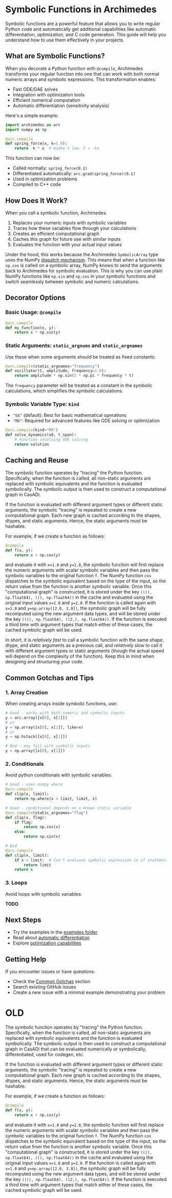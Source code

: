 <!--
Copyright (c) 2025 Pine Tree Labs, LLC.

This file is part of Archimedes 
(see github.com/pinetreelabs/archimedes).

This program is free software: you can redistribute it and/or modify
it under the terms of the GNU General Public License as published by
the Free Software Foundation, either version 3 of the License, or
(at your option) any later version.

This program is distributed in the hope that it will be useful,
but WITHOUT ANY WARRANTY; without even the implied warranty of
MERCHANTABILITY or FITNESS FOR A PARTICULAR PURPOSE.  See the
GNU General Public License for more details.

You should have received a copy of the GNU General Public License
along with this program. If not, see <http://www.gnu.org/licenses/>.-->
<!--
Copyright (c) 2025 Pine Tree Labs, LLC.

This file is part of Archimedes 
(see github.com/pinetreelabs/archimedes).

This program is free software: you can redistribute it and/or modify
it under the terms of the GNU General Public License as published by
the Free Software Foundation, either version 3 of the License, or
(at your option) any later version.

This program is distributed in the hope that it will be useful,
but WITHOUT ANY WARRANTY; without even the implied warranty of
MERCHANTABILITY or FITNESS FOR A PARTICULAR PURPOSE.  See the
GNU General Public License for more details.

You should have received a copy of the GNU General Public License
along with this program. If not, see <http://www.gnu.org/licenses/>.-->
# Symbolic Functions in Archimedes

Symbolic functions are a powerful feature that allows you to write regular Python code and automatically get additional capabilities like automatic differentiation, optimization, and C code generation. This guide will help you understand how to use them effectively in your projects.

## What are Symbolic Functions?

When you decorate a Python function with `@compile`, Archimedes transforms your regular function into one that can work with both normal numeric arrays and symbolic expressions. This transformation enables:

- Fast ODE/DAE solves
- Integration with optimization tools
- Efficient numerical computation
- Automatic differentiation (sensitivity analysis)

Here's a simple example:

```python
import archimedes as arc
import numpy as np

@arc.compile
def spring_force(x, k=1.0):
    return -k * x  # Hooke's law: F = -kx
```

This function can now be:
- Called normally: `spring_force(0.1)`
- Differentiated automatically: `arc.grad(spring_force)(0.1)`
- Used in optimization problems
- Compiled to C++ code

## How Does It Work?

When you call a symbolic function, Archimedes:
1. Replaces your numeric inputs with symbolic variables
2. Traces how these variables flow through your calculations
3. Creates an efficient computational graph
4. Caches this graph for future use with similar inputs
5. Evaluates the function with your actual input values

Under the hood, this works because the Archimedes `SymbolicArray` type uses the NumPy [dispatch mechanism](https://numpy.org/doc/stable/user/basics.dispatch.html).  This means that when a function like `np.cos` is called on a symbolic array,
NumPy knows to send the arguments back to Archimedes for symbolic evaluation.  This is why you can use plain NumPy functions like `np.sin` and `np.cos` in your symbolic functions and switch seamlessly between symbolic and numeric calculations.

## Decorator Options

### Basic Usage: `@compile`
```python
@arc.compile
def my_function(x, y):
    return x * np.sin(y)
```

### Static Arguments: `static_argnums` and `static_argnames`
Use these when some arguments should be treated as fixed constants:

```python
@arc.compile(static_argnames="frequency")
def oscillator(t, amplitude, frequency=1.0):
    return amplitude * np.sin(2 * np.pi * frequency * t)
```

The `frequency` parameter will be treated as a constant in the symbolic calculations, which simplifies the symbolic calculations.

### Symbolic Variable Type: `kind`
- `"SX"` (default): Best for basic mathematical operations
- `"MX"`: Required for advanced features like ODE solving or optimization

```python
@arc.compile(kind="MX")
def solve_dynamics(x0, t_span):
    # Function involving ODE solving
    return solution
```

## Caching and Reuse

The symbolic function operates by "tracing" the Python function.  Specifically,
when the function is called, all non-static arguments are replaced with symbolic
equivalents and the function is evaluated symbolically.  The symbolic output is
then used to construct a computational graph in CasADi.

If the function is evaluated with different argument types or different static
arguments, the symbolic "tracing" is repeated to create a new computational graph.
Each new graph is cached according to the shapes, dtypes, and static arguments.
Hence, the static arguments must be hashable.

For example, if we create a function as follows:

```python
@compile
def f(x, y):
    return x + np.cos(y)
```

and evaluate it with `x=1.0` and `y=2.0`, the symbolic function will first replace
the numeric arguments with scalar symbolic variables and then pass the symbolic
variables to the original function `f`.  The NumPy function `cos` dispatches
to the symbolic equivalent based on the type of the input, so the return value
from the function is another symbolic variable.  Once this "computational graph"
is constructed, it is stored under the key `(((), np.float64), ((), np.float64))`
in the cache and evaluated using the original input values `x=1.0` and `y=2.0`.
If the function is called again with `x=1.0` and `y=np.array([2.0, 3.0])`, the
symbolic graph will be fully recomputed using the new argument data types, and
will be stored under the key `(((), np.float64), ((2,), np.float64))`.  If the
function is executed a third time with argument types that match either of these
cases, the cached symbolic graph will be used.

In short, it is _relatively fast_ to call a symbolic function with the same shape,
dtype, and static arguments as a previous call, and _relatively slow_ to call it
with different argument types or static arguments (though the actual speed will depend
on the complexity of the function).  Keep this in mind when designing and structuring
your code.

## Common Gotchas and Tips

### 1. Array Creation
When creating arrays inside symbolic functions, use:
```python
# Good - works with both numeric and symbolic inputs
y = arc.array([x[0], x[1]])
# or
y = np.array([x[0], x[1]], like=x)
# or
y = np.hstack([x[0], x[1]])

# Bad - may fail with symbolic inputs
y = np.array([x[0], x[1]])  
```

### 2. Conditionals
Avoid python conditionals with symbolic variables:
```python
# Good - uses numpy where
@arc.compile
def clip(x, limit):
    return np.where(x > limit, limit, x)

# Good - conditional depends on a known static variable
@arc.compile(static_argnames="flag")
def clip(x, flag):
    if flag:
        return np.cos(x)
    else:
        return np.sin(x)

# Bad
@arc.compile
def clip(x, limit):
    if x > limit:  # Can't evaluate symbolic expression in if statement
        return limit
    return x
```

### 3. Loops
Avoid loops with symbolic variables:

__TODO__


## Next Steps

- Try the examples in the [examples folder](examples/)
- Read about [automatic differentiation](link-to-ad-docs)
- Explore [optimization capabilities](link-to-optimization-docs)

## Getting Help

If you encounter issues or have questions:
- Check the [Common Gotchas](#common-gotchas-and-tips) section
- Search existing GitHub issues
- Create a new issue with a minimal example demonstrating your problem


# OLD

The symbolic function operates by "tracing" the Python function.  Specifically,
when the function is called, all non-static arguments are replaced with symbolic
equivalents and the function is evaluated symbolically.  The symbolic output is
then used to construct a computational graph in CasADi that can be evaluated
numerically or symbolically, differentiated, used for codegen, etc.

If the function is evaluated with different argument types or different static
arguments, the symbolic "tracing" is repeated to create a new computational graph.
Each new graph is cached according to the shapes, dtypes, and static arguments.
Hence, the static arguments must be hashable.


For example, if we create a function as follows:

```python
@compile
def f(x, y):
    return x + np.cos(y)
```

and evaluate it with `x=1.0` and `y=2.0`, the symbolic function will first replace
the numeric arguments with scalar symbolic variables and then pass the symbolic
variables to the original function `f`.  The NumPy function `cos` dispatches
to the symbolic equivalent based on the type of the input, so the return value
from the function is another symbolic variable.  Once this "computational graph"
is constructed, it is stored under the key `(((), np.float64), ((), np.float64))`
in the cache and evaluated using the original input values `x=1.0` and `y=2.0`.
If the function is called again with `x=1.0` and `y=np.array([2.0, 3.0])`, the
symbolic graph will be fully recomputed using the new argument data types, and
will be stored under the key `(((), np.float64), ((2,), np.float64))`.  If the
function is executed a third time with argument types that match either of these
cases, the cached symbolic graph will be used.